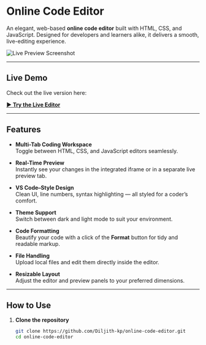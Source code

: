 # Online Code Editor

An elegant, web-based **online code editor** built with HTML, CSS, and JavaScript. Designed for developers and learners alike, it delivers a smooth, live-editing experience.

![Live Preview Screenshot](https://i.ibb.co/Qjz5jKPB/Screenshot-2025-08-17-180149.png)

---

##  Live Demo

Check out the live version here:

[**▶ Try the Live Editor**](https://diljith-kp.github.io/online-code-editor) 

---

##  Features

- **Multi-Tab Coding Workspace**  
  Toggle between HTML, CSS, and JavaScript editors seamlessly.

- **Real-Time Preview**  
  Instantly see your changes in the integrated iframe or in a separate live preview tab.

- **VS Code–Style Design**  
  Clean UI, line numbers, syntax highlighting — all styled for a coder’s comfort.

- **Theme Support**  
  Switch between dark and light mode to suit your environment.

- **Code Formatting**  
  Beautify your code with a click of the **Format** button for tidy and readable markup.

- **File Handling**  
  Upload local files and edit them directly inside the editor.

- **Resizable Layout**  
  Adjust the editor and preview panels to your preferred dimensions.

---

##  How to Use

1. **Clone the repository**  
   ```bash
   git clone https://github.com/Diljith-kp/online-code-editor.git
   cd online-code-editor
